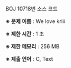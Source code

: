 BOJ 10718번 소스 코드

<b>※ 문제 이름</b> : We love kriii

<b>※ 제한 시간</b> : 1 초

<b>※ 제한 메모리</b> : 256 MB

<b>※ 제출 언어</b> : C, Text

